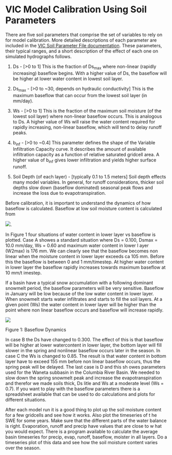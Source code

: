 # VIC Model Calibration Using Soil Parameters

There are five soil parameters that comprise the set of variables to rely on for model calibration. More detailed descriptions of each parameter are included in the [VIC Soil Parameter File documentation](SoilParam.md). These parameters, their typical ranges, and a short description of the effect of each one on simulated hydrographs follows.

1.  Ds - [>0 to 1] This is the fraction of Ds<sub>max</sub> where non-linear (rapidly increasing) baseflow begins. With a higher value of Ds, the baseflow will be higher at lower water content in lowest soil layer.
2.  Ds<sub>max</sub> - [>0 to ~30, depends on hydraulic conductivity] This is the maximum baseflow that can occur from the lowest soil layer (in mm/day).
3.  Ws - [>0 to 1] This is the fraction of the maximum soil moisture (of the lowest soil layer) where non-linear baseflow occurs. This is analogous to Ds. A higher value of Ws will raise the water content required for rapidly increasing, non-linear baseflow, which will tend to delay runoff peaks.

4.  b<sub>inf</sub> - [>0 to ~0.4] This parameter defines the shape of the Variable Infiltration Capacity curve. It describes the amount of available infiltration capacity as a function of relative saturated gridcell area. A higher value of b<sub>inf</sub> gives lower infiltration and yields higher surface runoff.
5.  Soil Depth (of each layer) - [typically 0.1 to 1.5 meters] Soil depth effects many model variables. In general, for runoff considerations, thicker soil depths slow down (baseflow dominated) seasonal peak flows and increase the loss due to evapotranspiration.

Before calibration, it is important to understand the dynamics of how baseflow is calculated. Baseflow at low soil moisture content is calculated from

![](Bernt/calibration/Image7.gif).

In Figure 1 four situations of water content in lower layer vs baseflow is plotted. Case A showes a standard situation where Ds = 0.100, Dsmax = 10.0 mm/day, Ws = 0.60 and maximum water content in lower l ayer (W2max) is 176 mm. We can clearly see that the baseflow becomes non linear when the moisture content in lower layer exceeds ca 105 mm. Before this the baseflow is between 0 and 1 mm/timestep. At higher water content in lower layer the baseflow rapidly increases towards maximum baseflow at 10 mm/t imestep.

If a basin have a typical snow accumulation with a following dominant snowmelt period, the baseflow parameters will be very sensitive. Baseflow in January will be low because of the low water content in lower layer. When snowmelt starts water infiltrates and starts to fill the soil layers. At a given point (Ws) the water content in lower layer will be higher than the point where non linear baseflow occurs and baseflow will increase rapidly.

![](Bernt/calibration/Image8.gif)

Figure 1: Baseflow Dynamics

In case B the Ds have changed to 0.300\. The effect of this is that baseflow will be higher at lower watercontent in lower layer, the bottom layer will fill slower in the spring and nonlinear baseflow occurs later in the season. In case C the Ws is changed to 0.85\. The result is that water content in bottom layer have to exceed 155 mm before non linear baseflow occurs, thus the spring peak will be delayed. The last case is D and this sh owes parameters used for the Waneta subbasin in the Columbia River Basin. We needed to slow down the spring snowmelt peak and increase the evapotranspiration and therefor we made soils thick, Ds litle and Ws at a moderate level (Ws = 0.7). If you want to play with the baseflow parameters there is a spreadsheet available that can be used to do calculations and plots for different situations.

After each model run it is a good thing to plot up the soil moisture content for a few gridcells and see how it works. Also plot the timeseries of t he SWE for some years. Make sure that the different parts of the water balance is right. Evaporation, runoff and precip have values that are close to w hat you would expect. There is a program available to calculate the average basin timeseries for precip, evap, runoff, baseflow, moister in all layers. Do a timeseries plot of this data and see how the soil moisture content varies over the season.
